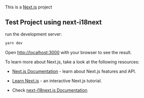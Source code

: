 This is a [Next.js](https://nextjs.org/) project 

## Test Project using next-i18next

run the development server:

```bash
yarn dev
```

Open [http://localhost:3000](http://localhost:3000) with your browser to see the result.

To learn more about Next.js, take a look at the following resources:

- [Next.js Documentation](https://nextjs.org/docs) - learn about Next.js features and API.
- [Learn Next.js](https://nextjs.org/learn) - an interactive Next.js tutorial.

- Check  [next-i18next.js Documentation](https://github.com/isaachinman/next-i18next)



